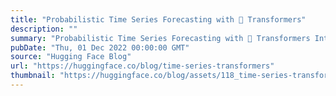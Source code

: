 ```yaml
---
title: "Probabilistic Time Series Forecasting with 🤗 Transformers"
description: ""
summary: "Probabilistic Time Series Forecasting with 🤗 Transformers Introduction Time series forecasting is an..."
pubDate: "Thu, 01 Dec 2022 00:00:00 GMT"
source: "Hugging Face Blog"
url: "https://huggingface.co/blog/time-series-transformers"
thumbnail: "https://huggingface.co/blog/assets/118_time-series-transformers/thumbnail.png"
---
```


